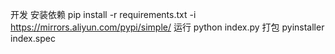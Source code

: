 开发
安装依赖
pip install -r requirements.txt -i https://mirrors.aliyun.com/pypi/simple/
运行
python index.py
打包
pyinstaller index.spec
